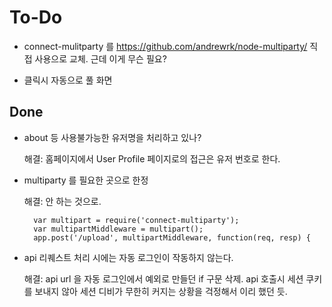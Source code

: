# To-Do

* connect-mulitparty 를 https://github.com/andrewrk/node-multiparty/ 직접 사용으로 교체.
근데 이게 무슨 필요?

* 클릭시 자동으로 풀 화면

## Done

* about 등 사용불가능한 유저명을 처리하고 있나?

    해결: 홈페이지에서 User Profile 페이지로의 접근은 유저 번호로 한다.

* multiparty 를 필요한 곳으로 한정

    해결: 안 하는 것으로.

        var multipart = require('connect-multiparty');
        var multipartMiddleware = multipart();
        app.post('/upload', multipartMiddleware, function(req, resp) {

* api 리퀘스트 처리 시에는 자동 로그인이 작동하지 않는다.

    해결: api url 을 자동 로그인에서 예외로 만들던 if 구문 삭제.
    api 호출시 세션 쿠키를 보내지 않아 세션 디비가 무한히 커지는 상황을 걱정해서 이리 했던 듯.